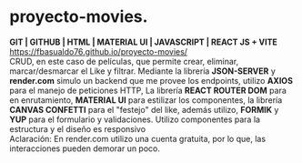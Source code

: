 # proyecto-movies.
**GIT | GITHUB | HTML | MATERIAL UI | JAVASCRIPT | REACT JS + VITE**  
https://fbasualdo76.github.io/proyecto-movies/  
CRUD, en este caso de películas, que permite crear, eliminar, marcar/desmarcar el Like y filtrar.
Mediante la librería **JSON-SERVER** y **render.com** simulo un backend que me provee los endpoints, utilizo **AXIOS** para el manejo de peticiones HTTP, La librería **REACT ROUTER DOM** para en enrutamiento, **MATERIAL UI** para estilizar los componentes, la librería **CANVAS CONFETTI** para el "festejo" del like, además utilizo, **FORMIK** y **YUP** para el formulario y validaciones. Utilizo componentes para la estructura y el diseño es responsivo  
Aclaración: En render.com utilizo una cuenta gratuita, por lo que, las interacciones pueden demorar un poco.

